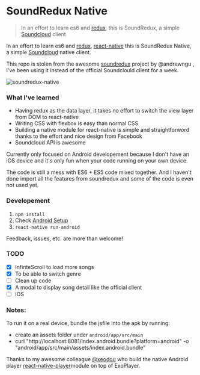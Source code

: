 # SoundRedux Native

> In an effort to learn es6 and [redux](https://github.com/rackt/redux), this is SoundRedux, a simple [Soundcloud](http://soundcloud.com) client

In an effort to learn es6 and [redux](https://github.com/rackt/redux), [react-native](https://facebook.github.io/react-native/) this is SoundRedux Native, a simple [Soundcloud](http://soundcloud.com) native client.

This repo is stolen from the awesome [soundredux](https://soundredux.io/) project by @andrewngu , I've been using it instead of the official Soundclould client for a week.

![soundredux-native](https://cloud.githubusercontent.com/assets/1183541/10974966/70e8f288-841f-11e5-9284-c8efd53c4f75.gif)


### What I've learned

* Having redux as the data layer, it takes no effort to switch the view layer from DOM to react-native
* Writing CSS with flexbox is easy than normal CSS
* Building a native module for react-native is simple and straightforword thanks to the effort and nice design from Facebook
* Soundcloud API is awesome

Currently only focused on Android developement because I don't have an iOS device and it's only fun when your code running on your own device.

The code is still a mess with ES6 + ES5 code mixed together. And I haven't done import all the features from soundredux and some of the code is even not used yet.

### Developement

1. `npm install`
2. Check [Android Setup](https://facebook.github.io/react-native/docs/android-setup.html#content)
3. `react-native run-android`

Feedback, issues, etc. are more than welcome!

### TODO

- [x] InfinteScroll to load more songs
- [x] To be able to switch genre
- [ ] Clean up code
- [x] A modal to display song detail like the official client
- [ ] iOS

### Notes:

To run it on a real device, bundle the jsfile into the apk by running:

* create an assets folder under `android/app/src/main`
* curl "http://localhost:8081/index.android.bundle?platform=android" -o "android/app/src/main/assets/index.android.bundle"

Thanks to my awesome colleague [@xeodou](https://github.com/xeodou) who build the native Android player [react-native-player](https://github.com/xeodou/react-native-player)module on top of ExoPlayer.
